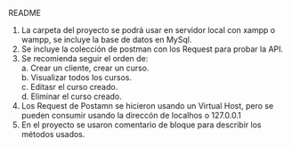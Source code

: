 README </br>
1. La carpeta del proyecto se podrá usar en servidor local con xampp o wampp, se incluye la base de datos en MySql.</br>
2. Se incluye la colección de postman con los Request para probar la API. </br>
3. Se recomienda seguir el orden de: </br>
  a. Crear un cliente, crear un curso.</br>
  b. Visualizar todos los cursos.</br>
  c. Editasr el curso creado.</br>
  d. Eliminar el curso creado. </br>
4. Los Request de Postamn se hicieron usando un Virtual Host, pero se pueden consumir usando la direccón de localhos o 127.0.0.1 </br>
5. En el proyecto se usaron comentario de bloque para describir los métodos usados.


